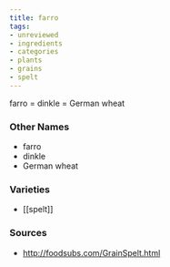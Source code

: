 ```yaml
---
title: farro
tags:
- unreviewed
- ingredients
- categories
- plants
- grains
- spelt
---
```

farro = dinkle = German wheat

### Other Names

* farro
* dinkle
* German wheat

### Varieties

* [[spelt]]

### Sources
* http://foodsubs.com/GrainSpelt.html

